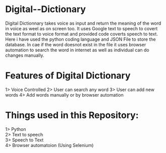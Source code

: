 # Digital--Dictionary
Digital Dictionnary  takes voice as input and return the meaning of the word in voice as weel as  on screen too. It uses Google text to speech to covert the text format to voice format and provided code coverts speech to text. Here i have used the python coding language and JSON File to store the database. In cae if the word doesnot exist in the file it uses browser automation to search the word in internet as well as individual can do changes manually.

# Features of Digital Dictionary
1> Voice Controlled
2> User can search any word
3> User can add new words
4> Add words manually or by browser automation

# Things used in this Repository:
1> Python <br />
2> Text to speech<br /> 
3> Speech to Text<br />
4> Browser automatoion (Using Selenium)<br />

